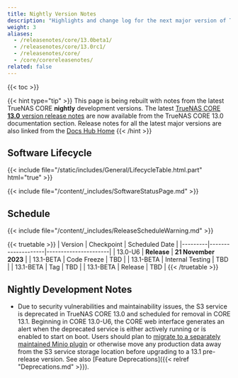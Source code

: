 ```yaml
---
title: Nightly Version Notes
description: "Highlights and change log for the next major version of TrueNAS CORE."
weight: 3
aliases:
  - /releasenotes/core/13.0beta1/
  - /releasenotes/core/13.0rc1/
  - /releasenotes/core/
  - /core/corereleasenotes/
related: false
---
```


{{< toc >}}

{{< hint type="tip" >}}
This page is being rebuilt with notes from the latest TrueNAS CORE **nightly** development versions.
The latest [TrueNAS CORE **13.0** version release notes](https://www.truenas.com/docs/core/13.0/gettingstarted/corereleasenotes/) are now available from the TrueNAS CORE 13.0 documentation section.
Release notes for all the latest major versions are also linked from the [Docs Hub Home](/)
{{< /hint >}}

## Software Lifecycle

{{< include file="/static/includes/General/LifecycleTable.html.part" html="true" >}}

{{< include file="/content/_includes/SoftwareStatusPage.md" >}}

## Schedule

{{< include file="/content/_includes/ReleaseScheduleWarning.md" >}}

{{< truetable >}}
| Version | Checkpoint         | Scheduled Date       |
|---------|--------------------|----------------------|
| 13.0-U6 | **Release**        | **21 November 2023** |
| 13.1-BETA | Code Freeze      | TBD                  |
| 13.1-BETA | Internal Testing | TBD                  |
| 13.1-BETA | Tag              | TBD                  |
| 13.1-BETA | Release          | TBD                  |
{{< /truetable >}}

## Nightly Development Notes

* Due to security vulnerabilities and maintainability issues, the S3 service is deprecated in TrueNAS CORE 13.0 and scheduled for removal in CORE 13.1.
  Beginning in CORE 13.0-U6, the CORE web interface generates an alert when the deprecated service is either actively running or is enabled to start on boot.
  Users should plan to [migrate to a separately maintained Minio plugin](http://www.truenas.com/docs/core/13.0/coretutorials/jailspluginsvms/plugins/minioplugin/) or otherwise move any production data away from the S3 service storage location before upgrading to a 13.1 pre-release version.
  See also [Feature Deprecations]({{< relref "Deprecations.md" >}}).
